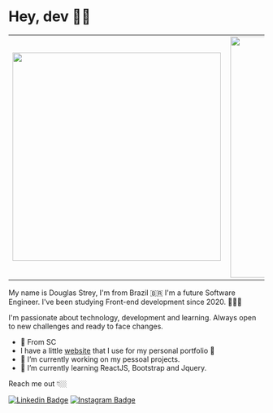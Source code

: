 # Hey, dev 👋🏼

<table>
    <tr>
        <td><img width="410px" align="left" src="https://github-readme-stats.vercel.app/api/top-langs/?username=Douglas-Strey&hide=html&layout=compact&theme=buefy" /></td>
        <td><img width="475px" align="left" src="https://github-readme-stats.vercel.app/api?username=Douglas-Strey&theme=buefy"/></td>
    </tr>   
</table>

My name is Douglas Strey, I'm from Brazil 🇧🇷 I'm a future Software Engineer.
I've been studying Front-end development since 2020. 👨🏼‍💻

I'm passionate about technology, development and learning. Always open to new challenges and ready to face changes.

- 📍 From SC
- I have a little [website](https://douglastrey.com/) that I use for my personal portfolio 🤠
- 🔭 I’m currently working on my pessoal projects.
- 🌱 I’m currently learning ReactJS, Bootstrap and Jquery.

Reach me out 👇🏼

[![Linkedin Badge](https://img.shields.io/badge/-Douglas%20Strey-4575cc?style=flat-square&logo=Linkedin&logoColor=white&link=https://www.linkedin.com/in/douglas-strey/)](https://www.linkedin.com/in/douglas-strey/)
[![Instagram Badge](https://img.shields.io/badge/-Instagram-yellow?style=flat-square&logo=Instagram&logoColor=white&link=https://instagram.com/douglas_strey)](https://instagram.com/douglas_strey)
